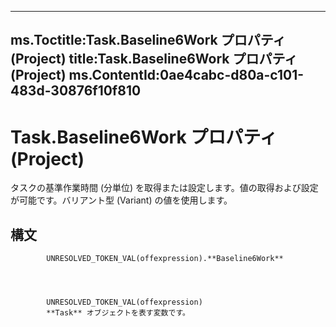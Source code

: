 

---
ms.Toctitle:Task.Baseline6Work プロパティ (Project)
title:Task.Baseline6Work プロパティ (Project)
ms.ContentId:0ae4cabc-d80a-c101-483d-30876f10f810
---
# Task.Baseline6Work プロパティ (Project)




タスクの基準作業時間 (分単位) を取得または設定します。値の取得および設定が可能です。バリアント型 (Variant) の値を使用します。

## 構文

            UNRESOLVED_TOKEN_VAL(offexpression).**Baseline6Work**




            UNRESOLVED_TOKEN_VAL(offexpression)
            **Task** オブジェクトを表す変数です。




